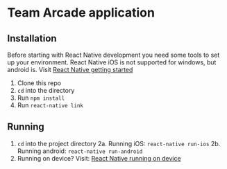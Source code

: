 # Team Arcade application

## Installation

Before starting with React Native development you need some tools to set up your environment. React Native iOS is not supported for windows, but android is. Visit [React Native getting started](https://facebook.github.io/react-native/docs/getting-started.html)

1. Clone this repo
2. ```cd``` into the directory
3. Run ```npm install```
4. Run ```react-native link```

## Running

1. ```cd``` into the project directory
2a.	Running iOS: ```react-native run-ios```
2b. Running android: ```react-native run-android```
3. Running on device? Visit: [React Native running on device](https://facebook.github.io/react-native/docs/running-on-device.html)